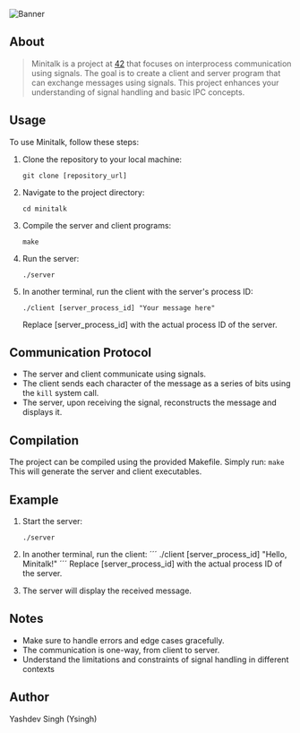
![Banner](https://github.com/byaliego/42-project-badges/blob/main/covers/cover-minitalk-bonus.png?raw=true)

## About

> Minitalk is a project at [42](https://www.42.fr/) that focuses on interprocess communication using signals. The goal is to create a client and server program that can exchange messages using signals. This project enhances your understanding of signal handling and basic IPC concepts.

## Usage

To use Minitalk, follow these steps:

1. Clone the repository to your local machine:

   ```
   git clone [repository_url]
   ```

2. Navigate to the project directory:
    ```
    cd minitalk
    ```
3. Compile the server and client programs:
    ```
    make
    ```
4. Run the server:
    ```
    ./server
    ```
5. In another terminal, run the client with the server's process ID:
    ```
    ./client [server_process_id] "Your message here"
    ```
    Replace [server_process_id] with the actual process ID of the server.

## Communication Protocol
- The server and client communicate using signals.
- The client sends each character of the message as a series of bits using the `kill` system call.
- The server, upon receiving the signal, reconstructs the message and displays it.

## Compilation
The project can be compiled using the provided Makefile. Simply run:
    ```
    make
    ```
    This will generate the server and client executables.

## Example

1. Start the server:
    ```
    ./server
    ```
2. In another terminal, run the client:
    ´´´
    ./client [server_process_id] "Hello, Minitalk!"
    ´´´
    Replace [server_process_id] with the actual process ID of the server.

3. The server will display the received message.

## Notes
- Make sure to handle errors and edge cases gracefully.
- The communication is one-way, from client to server.
- Understand the limitations and constraints of signal handling in different contexts
## Author

Yashdev Singh (Ysingh)

